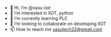 - 👋 Hi, I’m @vasu-iiot
- 👀 I’m interested in IIOT, python
- 🌱 I’m currently learning PLC
- 💞️ I’m looking to collaborate on developing IIOT
- 📫 How to reach me vasutech22@gmail.com 

<!---
vasu-iiot/vasu-iiot is a ✨ special ✨ repository because its `README.md` (this file) appears on your GitHub profile.
You can click the Preview link to take a look at your changes.
--->
